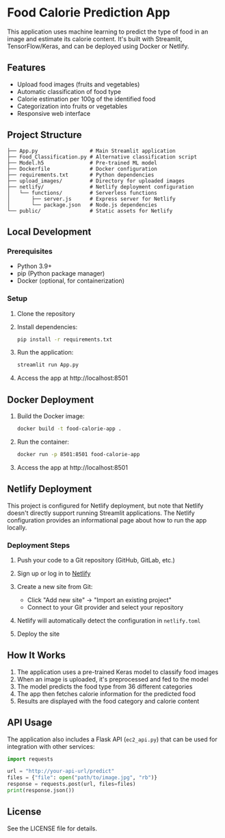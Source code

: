 # Food Calorie Prediction App

This application uses machine learning to predict the type of food in an image and estimate its calorie content. It's built with Streamlit, TensorFlow/Keras, and can be deployed using Docker or Netlify.

## Features

- Upload food images (fruits and vegetables)
- Automatic classification of food type
- Calorie estimation per 100g of the identified food
- Categorization into fruits or vegetables
- Responsive web interface

## Project Structure

```
├── App.py                 # Main Streamlit application
├── Food_Classification.py # Alternative classification script
├── Model.h5               # Pre-trained ML model
├── Dockerfile             # Docker configuration
├── requirements.txt       # Python dependencies
├── upload_images/         # Directory for uploaded images
├── netlify/               # Netlify deployment configuration
│   └── functions/         # Serverless functions
│       ├── server.js      # Express server for Netlify
│       └── package.json   # Node.js dependencies
└── public/                # Static assets for Netlify
```

## Local Development

### Prerequisites

- Python 3.9+
- pip (Python package manager)
- Docker (optional, for containerization)

### Setup

1. Clone the repository

2. Install dependencies:
   ```bash
   pip install -r requirements.txt
   ```

3. Run the application:
   ```bash
   streamlit run App.py
   ```

4. Access the app at http://localhost:8501

## Docker Deployment

1. Build the Docker image:
   ```bash
   docker build -t food-calorie-app .
   ```

2. Run the container:
   ```bash
   docker run -p 8501:8501 food-calorie-app
   ```

3. Access the app at http://localhost:8501

## Netlify Deployment

This project is configured for Netlify deployment, but note that Netlify doesn't directly support running Streamlit applications. The Netlify configuration provides an informational page about how to run the app locally.

### Deployment Steps

1. Push your code to a Git repository (GitHub, GitLab, etc.)

2. Sign up or log in to [Netlify](https://www.netlify.com/)

3. Create a new site from Git:
   - Click "Add new site" → "Import an existing project"
   - Connect to your Git provider and select your repository

4. Netlify will automatically detect the configuration in `netlify.toml`

5. Deploy the site

## How It Works

1. The application uses a pre-trained Keras model to classify food images
2. When an image is uploaded, it's preprocessed and fed to the model
3. The model predicts the food type from 36 different categories
4. The app then fetches calorie information for the predicted food
5. Results are displayed with the food category and calorie content

## API Usage

The application also includes a Flask API (`ec2_api.py`) that can be used for integration with other services:

```python
import requests

url = "http://your-api-url/predict"
files = {"file": open("path/to/image.jpg", "rb")}
response = requests.post(url, files=files)
print(response.json())
```

## License

See the LICENSE file for details.
